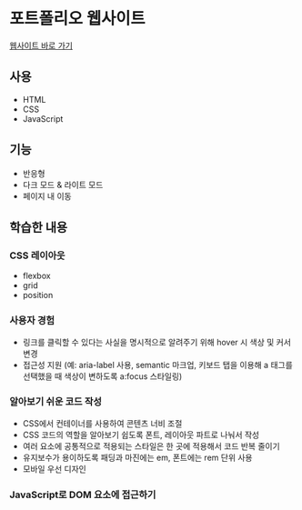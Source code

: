 <h1>포트폴리오 웹사이트</h1>
<a href="https://hmshp.github.io/portfolio/">웹사이트 바로 가기</a>

<h2>사용</h2>
<ul>
  <li>HTML</li>
  <li>CSS</li>
  <li>JavaScript</li>
</ul>

<h2>기능</h2>
<ul>
  <li>반응형</li>
  <li>다크 모드 & 라이트 모드</li>
  <li>페이지 내 이동</li>
</ul>

<h2>학습한 내용</h2>
<h3>CSS 레이아웃</h3>
<ul>
  <li>flexbox</li>
  <li>grid</li>
  <li>position</li>
</ul>
<h3>사용자 경험</h3>
  <ul>
    <li>링크를 클릭할 수 있다는 사실을 명시적으로 알려주기 위해 hover 시 색상 및 커서 변경</li>
  <li>접근성 지원
    (예: aria-label 사용, semantic 마크업, 키보드 탭을 이용해 a 태그를 선택했을 때 색상이 변하도록 a:focus 스타일링)</li>
  </ul>
<h3>알아보기 쉬운 코드 작성</h3>
  <ul>
    <li>CSS에서 컨테이너를 사용하여 콘텐츠 너비 조절</li>
    <li>CSS 코드의 역할을 알아보기 쉽도록 폰트, 레이아웃 파트로 나눠서 작성</li>
    <li>여러 요소에 공통적으로 적용되는 스타일은 한 곳에 적용해서 코드 반복 줄이기</li>
    <li>유지보수가 용이하도록 패딩과 마진에는 em, 폰트에는 rem 단위 사용</li>
    <li>모바일 우선 디자인</li>
  </ul>
<h3>JavaScript로 DOM 요소에 접근하기</h3>
